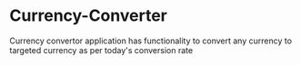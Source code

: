 # Currency-Converter
Currency convertor application has functionality to convert any currency to targeted currency as per today's conversion rate
